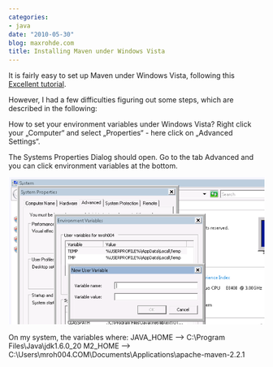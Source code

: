 ```yaml
---
categories:
- java
date: "2010-05-30"
blog: maxrohde.com
title: Installing Maven under Windows Vista
---
```


It is fairly easy to set up Maven under Windows Vista, following this [Excellent tutorial](http://www.avajava.com/tutorials/lessons/what-is-maven-and-how-do-i-install-it.html).

However, I had a few difficulties figuring out some steps, which are described in the following:

How to set your environment variables under Windows Vista? Right click your „Computer“ and select „Properties“ - here click on „Advanced Settings“.

The Systems Properties Dialog should open. Go to the tab Advanced and you can click environment variables at the bottom.

![bildschirmfoto2010-05-30um15-31-20.png](images/bildschirmfoto2010-05-30um15-31-20.png)

On my system, the variables where: JAVA_HOME --> C:\\Program Files\\Java\\jdk1.6.0_20 M2_HOME --> C:\\Users\\mroh004.COM\\Documents\\Applications\\apache-maven-2.2.1
